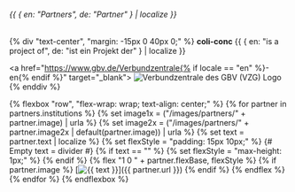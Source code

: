 <!-- Using data from global `partners.json` file. -->

###### {{ { en: "Partners", de: "Partner" } | localize }}

{% div "text-center", "margin: -15px 0 40px 0;" %}
  **coli-conc** {{ { en: "is a project of", de: "ist ein Projekt der" } | localize }}

  <a href="https://www.gbv.de/Verbundzentrale{% if locale == "en" %}-en{% endif %}" target="_blank">
    <img
      src="{{ '/images/vzg-600px.png' | urla }}"
      srcset="{{ '/images/vzg-300px.png' | urla }} 300w, {{ '/images/vzg-600px.png' | urla }} 600w"
      sizes="280px"
      alt="Verbundzentrale des GBV (VZG) Logo">
  </a>
{% enddiv %}

{% flexbox "row", "flex-wrap: wrap; text-align: center;" %}
  {% for partner in partners.institutions %}
    {% set image1x = ("/images/partners/" + partner.image) | urla %}
    {% set image2x = ("/images/partners/" + partner.image2x | default(partner.image)) | urla %}
    {% set text = partner.text | localize %}
    {% set flexStyle = "padding: 15px 10px;" %}
    {# Empty text = divider #}
    {% if text == "" %}
      {% set flexStyle = "max-height: 1px;" %}
    {% endif %}
    {% flex "1 0 " + partner.flexBase, flexStyle %}
      {% if partner.image %}
        [<img alt="{{ text }}" src="{{ image1x }}" srcset="{{ image1x }} 1x, {{ image2x }} 2x" sizes="300px" style="min-width: {{ partner.imageWidth | default('100px') }}; max-width: {{ partner.imageWidth | default('100%') }};">]({{ partner.url }})
      {% endif %}
    {% endflex %}
  {% endfor %}
{% endflexbox %}
